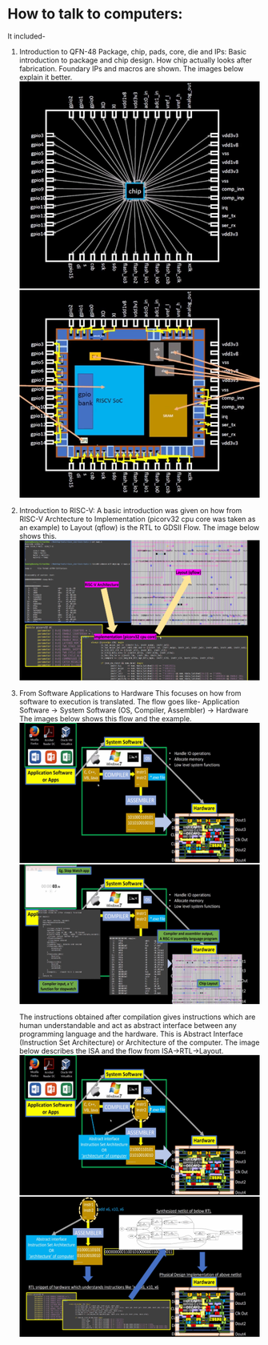 # How to talk to computers: 
It included-
1. Introduction to QFN-48 Package, chip, pads, core, die and IPs:
    Basic introduction to package and chip design. How chip actually looks after fabrication. Foundary IPs and macros are shown. The images below explain it better.
    ![Chip_Pad](/week_6/day_1/How_to_talk_to_computers/img/Chip_Pad.png)
    ![Inside_Chip](/week_6/day_1/How_to_talk_to_computers/img/Inside_Chip.png)
    
2. Introduction to RISC-V:
    A basic introduction was given on how from RISC-V Archtecture to Implementation (picorv32 cpu core was taken as an example) to Layout (qflow) is the RTL to GDSII Flow. The image below shows this.
    ![Intro_to_RISCV](/week_6/day_1/How_to_talk_to_computers/img/Intro_to_RISCV.png)
    
3. From Software Applications to Hardware
    This focuses on how from software to execution is translated. The flow goes like-
    Application Software -> System Software (OS, Compiler, Assembler) ->  Hardware
    The images below shows this flow and the example.
    ![Software_Application_to_Hardware](/week_6/day_1/How_to_talk_to_computers/img/Software_Application_to_Hardware.png)
    ![Software_Application_to_Hardware_Example](/week_6/day_1/How_to_talk_to_computers/img/Software_Application_to_Hardware_Example.png)
    
    The instructions obtained after compilation gives instructions which are human understandable and act as abstract interface between any programming language and the hardware. This is Abstract Interface (Instruction Set Architecture) or Architecture of the computer.
    The image below describes the ISA and the flow from ISA->RTL->Layout.
    ![Abstract_Interface_ISA](/week_6/day_1/How_to_talk_to_computers/img/Abstract_Interface_ISA.png)
    ![ISA_RTL_to_Hardware](/week_6/day_1/How_to_talk_to_computers/img/ISA_RTL_to_Hardware.png)
    
